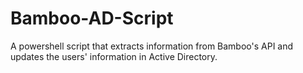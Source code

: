 # Bamboo-AD-Script
A powershell script that extracts information from Bamboo's API and updates the users' information in Active Directory.
